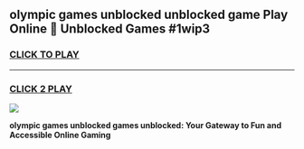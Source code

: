 
## olympic games unblocked unblocked game Play Online 👋 Unblocked Games #1wip3
<h3>
<a href="https://premium.freeplayer.one?title=olympic_games_unblocked&ref=21F">CLICK TO PLAY</a></h3>
<hr>

<h3>
<a href="https://premium.freeplayer.one?title=olympic_games_unblocked&ref=21F">CLICK 2 PLAY</a>
  
</h3>

<a href="https://premium.freeplayer.one?title=olympic_games_unblocked&ref=21F/"><img src="https://clearcache.store/games.png"></a>


**olympic games unblocked games unblocked: Your Gateway to Fun and Accessible Online Gaming**
